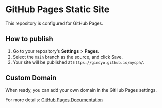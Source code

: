 # GitHub Pages Static Site

This repository is configured for GitHub Pages.

## How to publish

1. Go to your repository’s **Settings** > **Pages**.
2. Select the `main` branch as the source, and click Save.
3. Your site will be published at `https://gindyo.github.io/mycph/`.

## Custom Domain

When ready, you can add your own domain in the GitHub Pages settings.

For more details: [GitHub Pages Documentation](https://docs.github.com/en/pages/getting-started-with-github-pages)